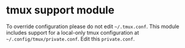# tmux support module

To override configuration please do not edit `~/.tmux.conf`.  This
module includes support for a local-only tmux configuration at
`~/.config/tmux/private.conf`.  Edit this `private.conf`.
